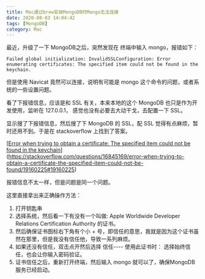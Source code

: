 ```yaml
---
title: Mac通过brew安装MongoDB时Mongo无法连接
date: 2020-08-03 14:04:42
tags: [MongoDB]
category: Mac
---
```


最近，升级了一下 MongoDB之后，突然发现在 终端中输入 mongo，报错如下：

```shell
Failed global initialization: InvalidSSLConfiguration: Error enumerating certificates: The specified item could not be found in the keychain.
```

但是使用 Navicat 竟然可以连接，说明有可能是 mongo 这个命令的问题，或者系统的一些设置问题。

看了下报错信息，应该是和 SSL 有关，本来本地的这个 MongoDB 也只是作为开发使用，监听在 127.0.0.1， 感觉也没有必要去大动干戈，去配置一下 SSL。

显示搜了下报错信息，然后搜了下 MongoDB 的 SSL，配 SSL 觉得有点麻烦，暂时还用不到。于是在 stackoverflow 上找到了答案。

[[Error when trying to obtain a certificate: The specified item could not be found in the keychain](https://stackoverflow.com/questions/16845169/error-when-trying-to-obtain-a-certificate-the-specified-item-could-not-be-found)](https://stackoverflow.com/questions/16845169/error-when-trying-to-obtain-a-certificate-the-specified-item-could-not-be-found/19160225#19160225)

报错信息不太一样，但是问题是同一个问题。

这里直接拿出来正确操作方法：

1. 打开钥匙串
2. 选择系统，然后看一下有没有一个叫做:  Apple Worldwide Developer Relations Certification Authority 的证书。
3. 然后确保证书图标右下角有个小 + 号，即信任的意思，我就是因为这个证书虽然在那里，但是我没有信任他，导致一系列麻烦。
4. 如果还没有信任，双击点开然后选择  信任---- 使用此证书时： 选择始终信任，也会让你输入密码验证。 
5. 证书信任之后，重新打开终端，然后输入 mongo 就可以了，确保MongoDB 服务已经启动。

